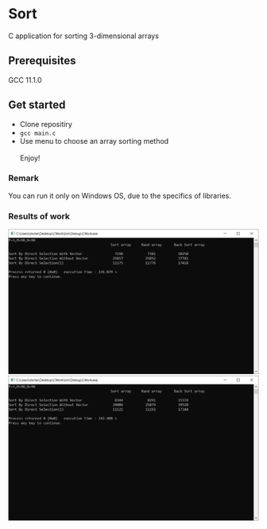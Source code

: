 # Sort
C application for sorting 3-dimensional arrays
## Prerequisites
GCC 11.1.0
## Get started
- Clone repositiry 
- `
gcc main.c
` 
- Use menu to choose an array sorting method \
\
Enjoy!
### Remark
You can run it only on Windows OS, due to the specifics of libraries.
### Results of work
![alt text](Table.png)
![alt text](Table2.png)
